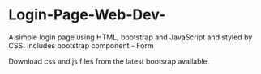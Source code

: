 # Login-Page-Web-Dev-

A simple login page using HTML, bootstrap and JavaScript and styled by CSS. 
Includes bootstrap component - Form

Download css and js files from the latest bootsrap available. 
